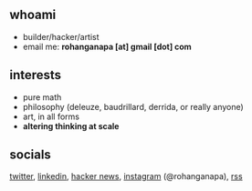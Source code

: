 ## whoami
- builder/hacker/artist
- email me: **rohanganapa [at] gmail [dot] com**

## interests

- pure math
- philosophy (deleuze, baudrillard, derrida, or really anyone)
- art, in all forms
- **altering thinking at scale** 

## socials

[twitter](https://x.com/oceanmoist), [linkedin](https://www.linkedin.com/in/rohan-ganapavarapu-5115041ba/), [hacker news](https://news.ycombinator.com/user?id=ocean_moist), [instagram](https://www.instagram.com/rohanganapa/) (@rohanganapa), [rss](https://rohan.ga/index.xml)
